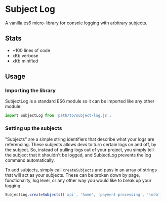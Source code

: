 # Subject Log
A vanilla es6 micro-library for console logging with arbitrary subjects.

## Stats
 - ~100 lines of code
 - xKb verbose
 - xKb minified

## Usage
### Importing the library
SubjectLog is a standard ES6 module so it can be imported like any other module:
```javascript
import SubjectLog from 'path/to/subject-log.js';
```
### Setting up the subjects
"Subjects" are a simple string identifiers that describe what your logs are referencing.
These subjects allows devs to turn certain logs on and off, by the subject. So, instead of pulling logs out of your project, you simply tell the subject that it shouldn't be logged, and SubjectLog prevents the log command automatically.

To add subjects, simply call `createSubjects` and pass in an array of strings that will act as your subjects. These can be broken down by page, functionality, log level, or any other way you would like to break up your logging.
```javascript
SubjectLog.createSubjects(['api', 'home', 'payment processing', 'todo']);
```